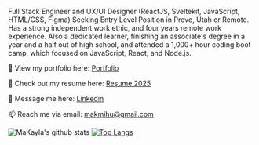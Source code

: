 Full Stack Engineer and UX/UI Designer (ReactJS, Sveltekit, JavaScript, HTML/CSS, Figma) Seeking Entry Level Position in Provo, Utah or Remote. Has a strong independent work ethic, and four years remote work experience. Also a dedicated learner, finishing an associate's degree in a year and a half out of high school, and attended a 1,000+ hour coding boot camp, which focused on JavaScript, React, and Node.js.

👀 View my portfolio here: [Portfolio](https://portfolio-makayla-mihu.netlify.app/)

📝 Check out my resume here: [Resume 2025](https://docs.google.com/document/d/1-YXz7E367nEIHiXC_TiElzNeFC1sE0wH7VJGmRv6v6w/edit?usp=sharing)

💬 Message me here: [Linkedin](https://www.linkedin.com/in/makayla-mihu)

📫 Reach me via email: [makmihu@gmail.com](mailto:makmihu@gmail.com)

![MaKayla's github stats](https://github-readme-stats.vercel.app/api?username=makmihu&show_icons=true&theme=dark)
[![Top Langs](https://github-readme-stats.vercel.app/api/top-langs/?username=makmihu&layout=compact&theme=dark)](https://github.com/makmihu/github-readme-stats)

<!--
**makmihu/makmihu** is a ✨ _special_ ✨ repository because its `README.md` (this file) appears on your GitHub profile.

Here are some ideas to get you started:

- 🔭 I’m currently working on ...
- 🌱 I’m currently learning ...
- 👯 I’m looking to collaborate on ...
- 🤔 I’m looking for help with ...
- 💬 Ask me about ...
- 📫 How to reach me: ...
- 😄 Pronouns: ...
- ⚡ Fun fact: ...
-->
